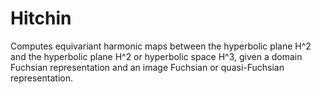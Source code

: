 Hitchin
=======

Computes equivariant harmonic maps between the hyperbolic plane H^2 and the hyperbolic plane H^2 or hyperbolic space H^3, given a domain Fuchsian representation and an image Fuchsian or quasi-Fuchsian representation.
